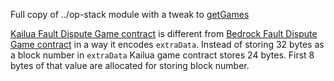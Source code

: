 Full copy of ../op-stack module with a tweak to [getGames](https://github.com/bob-collective/viem/blob/master/src/op-stack-kailua/actions/getGames.ts#L66)

[Kailua Fault Dispute Game contract](https://github.com/risc0/kailua/blob/master/crates/contracts/foundry/src/KailuaGame.sol#L141) is different from [Bedrock Fault Dispute Game contract](https://github.com/ethereum-optimism/optimism/blob/master/packages/contracts-bedrock/src/dispute/FaultDisputeGame.sol#L883) in a way it encodes `extraData`. Instead of storing 32 bytes as a block number in `extraData` Kailua game contract stores 24 bytes. First 8 bytes of that value are allocated for storing block number.